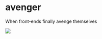 # avenger
When front-ends finally avenge themselves

[![](https://travis-ci.org/buildo/anorm-extensions.svg)](https://travis-ci.org/buildo/avenger)
